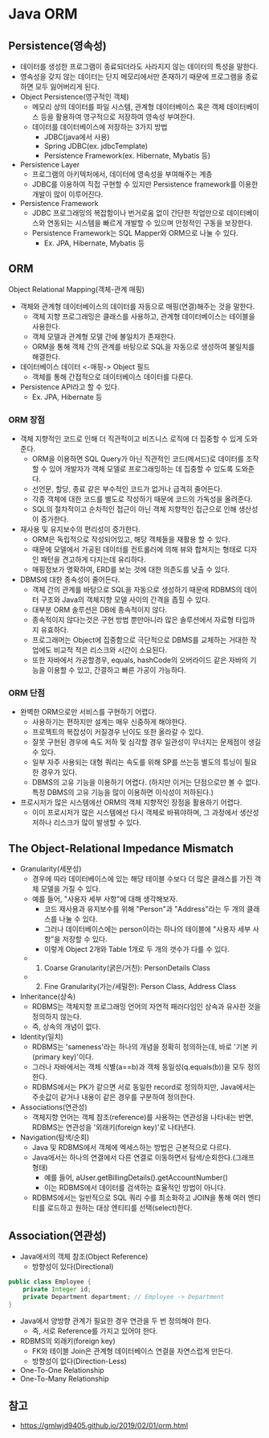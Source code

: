 # Java ORM

## Persistence(영속성)

* 데이터를 생성한 프로그램이 종료되더라도 사라지지 않는 데이터의 특성을 말한다.
* 영속성을 갖지 않는 데이터는 단지 메모리에서만 존재하기 때문에 프로그램을 종료하면 모두 잃어버리게 된다.
* Object Persistence(영구적인 객체)
  * 메모리 상의 데이터를 파일 시스템, 관계형 데이터베이스 혹은 객체 데이터베이스 등을 활용하여 영구적으로 저장하여 영속성 부여한다.
  * 데이터를 데이터베이스에 저장하는 3가지 방법
    * JDBC(java에서 사용)
    * Spring JDBC(ex. jdbcTemplate)
    * Persistence Framework(ex. Hibernate, Mybatis 등)
* Persistence Layer
  * 프로그램의 아키텍처에서, 데이터에 영속성을 부여해주는 계층
  * JDBC를 이용하여 직접 구현할 수 있지만 Persistence framework를 이용한 개발이 많이 이루어진다.
* Persistence Framework
  * JDBC 프로그래밍의 복잡함이나 번거로움 없이 간단한 작업만으로 데이터베이스와 연동되는 시스템을 빠르게 개발할 수 있으며 안정적인 구동을 보장한다.
  * Persistence Framework는 SQL Mapper와 ORM으로 나눌 수 있다.
    * Ex. JPA, Hibernate, Mybatis 등

## ORM

Object Relational Mapping(객체-관계 매핑)

* 객체와 관계형 데이터베이스의 데이터를 자동으로 매핑(연결)해주는 것을 말한다.
  * 객체 지향 프로그래밍은 클래스를 사용하고, 관계형 데이터베이스는 테이블을 사용한다.
  * 객체 모델과 관계형 모델 간에 불일치가 존재한다.
  * ORM을 통해 객체 간의 관계를 바탕으로 SQL을 자동으로 생성하여 불일치를 해결한다.
* 데이터베이스 데이터 <-매핑-> Object 필드
  * 객체를 통해 간접적으로 데이터베이스 데이터를 다룬다.
* Persistence API라고 할 수 있다.
  * Ex. JPA, Hibernate 등

### ORM 장점

* 객체 지향적인 코드로 인해 더 직관적이고 비즈니스 로직에 더 집중할 수 있게 도와준다.
  * ORM을 이용하면 SQL Query가 아닌 직관적인 코드(메서드)로 데이터를 조작할 수 있어 개발자가 객체 모델로 프로그래밍하는 데 집중할 수 있도록 도와준다.
  * 선언문, 할당, 종료 같은 부수적인 코드가 없거나 급격히 줄어든다.
  * 각종 객체에 대한 코드를 별도로 작성하기 때문에 코드의 가독성을 올려준다.
  * SQL의 절차적이고 순차적인 접근이 아닌 객체 지향적인 접근으로 인해 생산성이 증가한다.
* 재사용 및 유지보수의 편리성이 증가한다.
  * ORM은 독립적으로 작성되어있고, 해당 객체들을 재활용 할 수 있다.
  * 때문에 모델에서 가공된 데이터를 컨트롤러에 의해 뷰와 합쳐지는 형태로 디자인 패턴을 견고하게 다지는데 유리하다.
  * 매핑정보가 명확하여, ERD를 보는 것에 대한 의존도를 낮출 수 있다.
* DBMS에 대한 종속성이 줄어든다.
  * 객체 간의 관계를 바탕으로 SQL을 자동으로 생성하기 때문에 RDBMS의 데이터 구조와 Java의 객체지향 모델 사이의 간격을 좁힐 수 있다.
  * 대부분 ORM 솔루션은 DB에 종속적이지 않다.
  * 종속적이지 않다는것은 구현 방법 뿐만아니라 많은 솔루션에서 자료형 타입까지 유효하다.
  * 프로그래머는 Object에 집중함으로 극단적으로 DBMS를 교체하는 거대한 작업에도 비교적 적은 리스크와 시간이 소요된다.
  * 또한 자바에서 가공할경우, equals, hashCode의 오버라이드 같은 자바의 기능을 이용할 수 있고, 간결하고 빠른 가공이 가능하다.

### ORM 단점

* 완벽한 ORM으로만 서비스를 구현하기 어렵다.
  * 사용하기는 편하지만 설계는 매우 신중하게 해야한다.
  * 프로젝트의 복잡성이 커질경우 난이도 또한 올라갈 수 있다.
  * 잘못 구현된 경우에 속도 저하 및 심각할 경우 일관성이 무너지는 문제점이 생길 수 있다.
  * 일부 자주 사용되는 대형 쿼리는 속도를 위해 SP를 쓰는등 별도의 튜닝이 필요한 경우가 있다.
  * DBMS의 고유 기능을 이용하기 어렵다. (하지만 이거는 단점으로만 볼 수 없다. 특정 DBMS의 고유 기능을 많이 이용하면 이식성이 저하된다.)
* 프로시저가 많은 시스템에선 ORM의 객체 지향적인 장점을 활용하기 어렵다.
  * 이미 프로시저가 많은 시스템에선 다시 객체로 바꿔야하며, 그 과정에서 생산성 저하나 리스크가 많이 발생할 수 있다.

## The Object-Relational Impedance Mismatch

* Granularity(세분성)
  * 경우에 따라 데이터베이스에 있는 해당 테이블 수보다 더 많은 클래스를 가진 객체 모델을 가질 수 있다.
  * 예를 들어, "사용자 세부 사항"에 대해 생각해보자.
    * 코드 재사용과 유지보수를 위해 "Person"과 "Address"라는 두 개의 클래스를 나눌 수 있다.
    * 그러나 데이터베이스에는 person이라는 하나의 테이블에 "사용자 세부 사항"을 저장할 수 있다.
    * 이렇게 Object 2개와 Table 1개로 두 개의 갯수가 다를 수 있다.
  * 1) Coarse Granularity(굵은/거친): PersonDetails Class
  * 2) Fine Granularity(가는/세밀한): Person Class, Address Class
* Inheritance(상속)
  * RDBMS는 객체지향 프로그래밍 언어의 자연적 패러다임인 상속과 유사한 것을 정의하지 않는다.
  * 즉, 상속의 개념이 없다.
* Identity(일치)
  * RDBMS는 'sameness'라는 하나의 개념을 정확히 정의하는데, 바로 '기본 키(primary key)'이다.
  * 그러나 자바에서는 객체 식별(a==b)과 객체 동일성(q.equals(b))을 모두 정의한다.
  * RDBMS에서는 PK가 같으면 서로 동일한 record로 정의하지만, Java에서는 주솟값이 같거나 내용이 같은 경우를 구분하여 정의한다.
* Associations(연관성)
  * 객체지향 언어는 객체 참조(reference)를 사용하는 연관성을 나타내는 반면, RDBMS는 연관성을 '외래키(foreign key)'로 나타낸다.
* Navigation(탐색/순회)
  * Java 및 RDBMS에서 객체에 엑세스하는 방법은 근본적으로 다르다.
  * Java에서는 하나의 연결에서 다른 연결로 이동하면서 탐색/순회한다.(그래프 형태)
    * 예를 들어, aUser.getBillingDetails().getAccountNumber()
    * 이는 RDBMS에서 데이터를 검색하는 효율적인 방법이 아니다.
  * RDBMS에서는 일반적으로 SQL 쿼리 수를 최소화하고 JOIN을 통해 여러 엔티티를 로드하고 원하는 대상 엔티티를 선택(select)한다.

## Association(연관성)

* Java에서의 객체 참조(Object Reference)
  * 방향성이 있다(Directional)
```java
public class Employee {
    private Integer id;
    private Department department; // Employee -> Department
}
```
  * Java에서 양방향 관계가 필요한 경우 연관을 두 번 정의해야 한다.
    * 즉, 서로 Reference를 가지고 있어야 한다.
* RDBMS의 외래키(foreign key)
  * FK와 테이블 Join은 관계형 데이터베이스 연결을 자연스럽게 만든다.
  * 방향성이 없다(Direction-Less)
* One-To-One Relationship
* One-To-Many Relationship

## 참고

* https://gmlwjd9405.github.io/2019/02/01/orm.html
